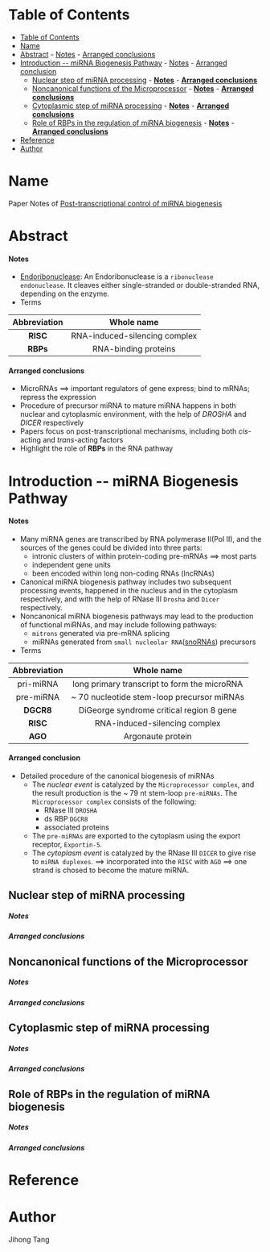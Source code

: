 [TOC levels=1-3]: #

# Table of Contents
- [Table of Contents](#table-of-contents)
- [Name](#name)
- [Abstract](#abstract)
      - [Notes](#notes)
      - [Arranged conclusions](#arranged-conclusions)
- [Introduction -- miRNA Biogenesis Pathway](#introduction----mirna-biogenesis-pathway)
      - [Notes](#notes-1)
      - [Arranged conclusion](#arranged-conclusion)
  - [Nuclear step of miRNA processing](#nuclear-step-of-mirna-processing)
        - [**Notes**](#notes)
        - [**Arranged conclusions**](#arranged-conclusions)
  - [Noncanonical functions of the Microprocessor](#noncanonical-functions-of-the-microprocessor)
        - [**Notes**](#notes-1)
        - [**Arranged conclusions**](#arranged-conclusions-1)
  - [Cytoplasmic step of miRNA processing](#cytoplasmic-step-of-mirna-processing)
        - [**Notes**](#notes-2)
        - [**Arranged conclusions**](#arranged-conclusions-2)
  - [Role of RBPs in the regulation of miRNA biogenesis](#role-of-rbps-in-the-regulation-of-mirna-biogenesis)
        - [**Notes**](#notes-3)
        - [**Arranged conclusions**](#arranged-conclusions-3)
- [Reference](#reference)
- [Author](#author)

# Name
Paper Notes of [Post-transcriptional control of miRNA biogenesis](http://rnajournal.cshlp.org/lookup/doi/10.1261/rna.)

# Abstract
#### Notes
* [Endoribonuclease](https://en.wikipedia.org/wiki/Endoribonuclease): An Endoribonuclease is a `ribonuclease endonuclease`. It cleaves either single-stranded or double-stranded RNA, depending on the enzyme.
* Terms

| Abbreviation | Whole name|
| :---: | :---: |
|**RISC**| RNA-induced-silencing complex|
|**RBPs**| RNA-binding proteins|

#### Arranged conclusions
* MicroRNAs ==> important regulators of gene express; bind to mRNAs; repress the expression
* Procedure of precursor miRNA to mature miRNA happens in both nuclear and cytoplasmic environment, with the help of *DROSHA* and *DICER* respectively
* Papers focus on post-transcriptional mechanisms, including both *cis*-acting and *trans*-acting factors
* Highlight the role of **RBPs** in the RNA pathway

# Introduction -- miRNA Biogenesis Pathway
#### Notes
* Many miRNA genes are transcribed by RNA polymerase II(Pol II), and the sources of the genes could be divided into three parts:
  * intronic clusters of within protein-coding pre-mRNAs ==> most parts
  * independent gene units
  * been encoded within long non-coding RNAs (lncRNAs)
* Canonical miRNA biogenesis pathway includes two subsequent processing events, happened in the nucleus and in the cytoplasm respectively, and with the help of RNase III `Drosha` and `Dicer` respectively.
* Noncanonical miRNA biogenesis pathways may lead to the production of functional miRNAs, and may include following pathways:
  * `mitrons` generated via pre-mRNA splicing
  * miRNAs generated from `small nucleolar RNA`([snoRNAs](https://en.wikipedia.org/wiki/Small_nucleolar_RNA)) precursors
* Terms

| Abbreviation | Whole name|
| :---: | :---: |
|pri-miRNA| long primary transcript to form the microRNA|
| pre-miRNA | ~ 70 nucleotide stem-loop precursor miRNAs|
|**DGCR8**| DiGeorge syndrome critical region 8 gene|
|**RISC**| RNA-induced-silencing complex|
| **AGO** | Argonaute protein|

#### Arranged conclusion
* Detailed procedure of the canonical biogenesis of miRNAs
  * The *nuclear event* is catalyzed by the `Microprocessor complex`, and the result production is the ~ 79 nt stem-loop `pre-miRNAs`. The `Microprocessor complex` consists of the following:
    * RNase III `DROSHA`
    * ds RBP `DGCR8`
    * associated proteins
  * The `pre-miRNAs` are exported to the cytoplasm using the export receptor, `Exportin-5`.
  * The *cytoplasm event* is catalyzed by the RNase III `DICER` to give rise to `miRNA duplexes`. ==> incorporated into the `RISC` with `AGO` ==> one strand is chosed to become the mature miRNA.

## Nuclear step of miRNA processing
##### **Notes**

##### **Arranged conclusions**

## Noncanonical functions of the Microprocessor
##### **Notes**

##### **Arranged conclusions**

## Cytoplasmic step of miRNA processing
##### **Notes**

##### **Arranged conclusions**

## Role of RBPs in the regulation of miRNA biogenesis
##### **Notes**

##### **Arranged conclusions**



# Reference 

# Author
Jihong Tang